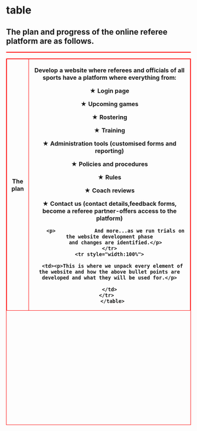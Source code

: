 # table
<!DOCTYPE html>
<html>
<style>
table, th,td {
  border:1px solid Red;
  }
</style>
<body>
  
  <h2><b>The plan and progress of the online referee platform are as follows.</b></h2>
  
  <table style="width:100%">
   
  <table style="height:1000px">
    <tr>
      <th><b>The plan</b></th>
      <th><p>Develop a website where referees and officials of all sports have
        a platform where everything from:</p>
        <p>&#9733;   Login page</p>
        <p>&#9733;   Upcoming games</p>
        <p>&#9733;   Rostering</p>
        <p>&#9733;   Training</p>  
        <p>&#9733;   Administration tools (customised forms and reporting)</p>
        <p>&#9733;   Policies and procedures</p>
        <p>&#9733;   Rules</p>
        <p>&#9733;   Coach reviews</p>
        <p>&#9733;   Contact us (contact details,feedback forms, become a referee
                     partner-offers access to the platform)</p>
                     
        <p>             And more...as we run trials on the website development phase
        and changes are identified.</p>
    </tr>
    <tr style="width:100%">
    
      <td><p>This is where we unpack every element of the website and how the above bullet points are developed and what they will be used for.</p>
        
    </td>
    </tr>  
      </table>
  </table>
  </body>
  </html>
    
  
